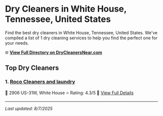 # Dry Cleaners in White House, Tennessee, United States

Find the best dry cleaners in White House, Tennessee, United States. We've compiled a list of 1 dry cleaning services to help you find the perfect one for your needs.

🌐 **[View Full Directory on DryCleanersNear.com](https://drycleanersnear.com/city/US/Tennessee/White%20House)**

## Top Dry Cleaners

### 1. [Roco Cleaners and laundry](https://drycleanersnear.com/dryCleaner/6861efad6d1fa2e11f513b4e/roco-cleaners-and-laundry)
📍 2906 US-31W, White House
⭐ Rating: 4.3/5
🔗 [View Full Details](https://drycleanersnear.com/dryCleaner/6861efad6d1fa2e11f513b4e/roco-cleaners-and-laundry)


---

*Last updated: 8/7/2025*
